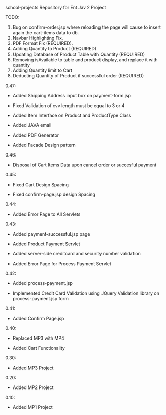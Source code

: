 school-projects
Repository for Ent Jav 2 Project

TODO:

  1. Bug on confirm-order.jsp where reloading the page will cause to insert again the cart-items data to db.
  2. Navbar Highlighting Fix.
  3. PDF Format Fix (REQUIRED).
  4. Adding Quantity to Product (REQUIRED)
  5. Updating Database of Product Table with Quantity (REQUIRED)
  6. Removing isAvailable to table and product display, and replace it with quantity
  7. Adding Quantity limit to Cart
  8. Deducting Quantity of Product if successful order (REQUIRED)
  
0.47:

  * Added Shipping Address input box on payment-form.jsp

  * Fixed Validation of cvv length must be equal to 3 or 4

  * Added Item Interface on Product and ProductType Class

  * Added JAVA email

  * Added PDF Generator

  * Added Facade Design pattern

0.46:

  * Disposal of Cart Items Data upon cancel order or succesful payment

0.45:

  * Fixed Cart Design Spacing

  * Fixed confirm-page.jsp design Spacing

0.44:

  * Added Error Page to All Servlets
  
0.43:

  * Added payment-successful.jsp page

  * Added Product Payment Servlet

  * Added server-side creditcard and security number validation

  * Added Error Page for Process Payment Servlet

0.42:

  * Added process-payment.jsp

  * Implemented Credit Card Validation using JQuery Validation library on process-payment.jsp form

0.41:

  * Added Confirm Page.jsp
  
0.40:

  * Replaced MP3 with MP4

  * Added Cart Functionality

0.30:

  * Added MP3 Project
  
0.20:

  * Added MP2 Project
  
0.10:

  * Added MP1 Project
